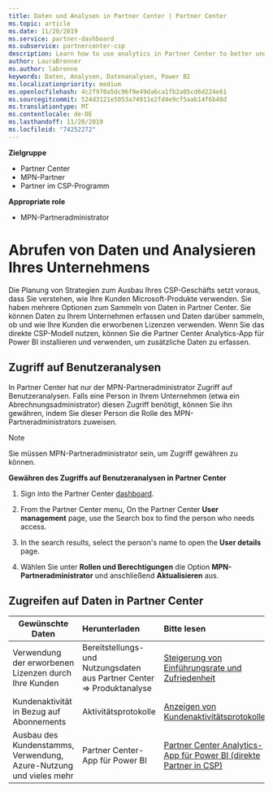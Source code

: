 ```yaml
---
title: Daten und Analysen in Partner Center | Partner Center
ms.topic: article
ms.date: 11/20/2019
ms.service: partner-dashboard
ms.subservice: partnercenter-csp
description: Learn how to use analytics in Partner Center to better understand your business and how your customers are using the licenses you've purchased.
author: LauraBrenner
ms.author: labrenne
keywords: Daten, Analysen, Datenanalysen, Power BI
ms.localizationpriority: medium
ms.openlocfilehash: 4c2f970a5dc96f9e49da6ca1fb2a05cd6d224e61
ms.sourcegitcommit: 524d3121e5053a74911e2fd4e9cf5aab14f6b48d
ms.translationtype: MT
ms.contentlocale: de-DE
ms.lasthandoff: 11/20/2019
ms.locfileid: "74252272"
---
```

**Zielgruppe**

- Partner Center
- MPN-Partner
- Partner im CSP-Programm

**Appropriate role**

- MPN-Partneradministrator

# <a name="get-data-and-analyze-your-business"></a>Abrufen von Daten und Analysieren Ihres Unternehmens

Die Planung von Strategien zum Ausbau Ihres CSP-Geschäfts setzt voraus, dass Sie verstehen, wie Ihre Kunden Microsoft-Produkte verwenden. Sie haben mehrere Optionen zum Sammeln von Daten in Partner Center. Sie können Daten zu Ihrem Unternehmen erfassen und Daten darüber sammeln, ob und wie Ihre Kunden die erworbenen Lizenzen verwenden. Wenn Sie das direkte CSP-Modell nutzen, können Sie die Partner Center Analytics-App für Power BI installieren und verwenden, um zusätzliche Daten zu erfassen.

## <a name="access-to-user-analytics"></a>Zugriff auf Benutzeranalysen

In Partner Center hat nur der MPN-Partneradministrator Zugriff auf Benutzeranalysen. Falls eine Person in Ihrem Unternehmen (etwa ein Abrechnungsadministrator) diesen Zugriff benötigt, können Sie ihn gewähren, indem Sie dieser Person die Rolle des MPN-Partneradministrators zuweisen.

>[!NOTE] 
>Sie müssen MPN-Partneradministrator sein, um Zugriff gewähren zu können.

**Gewähren des Zugriffs auf Benutzeranalysen in Partner Center** 

1. Sign into the Partner Center [dashboard](https://partner.microsoft.com/dashboard).

2. From the Partner Center menu, On the Partner Center **User management** page, use the Search box to find the person who needs access.
2.  In the search results, select the person's name to open the **User details** page.
3.  Wählen Sie unter **Rollen und Berechtigungen** die Option **MPN-Partneradministrator** und anschließend **Aktualisieren** aus.

 
## <a name="access-data-in-partner-center"></a>Zugreifen auf Daten in Partner Center

|**Gewünschte Daten**   |**Herunterladen**   |**Bitte lesen**   | **Zielgruppe**    |
|---------------------|:-----------------------|:---------------|:--------------|
|Verwendung der erworbenen Lizenzen durch Ihre Kunden   |Bereitstellungs- und Nutzungsdaten aus Partner Center => Produktanalyse   |[Steigerung von Einführungsrate und Zufriedenheit](increasing-adoption-and-satisfaction.md)|CSP-Partner|
|Kundenaktivität in Bezug auf Abonnements   |Aktivitätsprotokolle   |[Anzeigen von Kundenaktivitätsprotokollen](activity-logs.md)|CSP-Partner   |
|Ausbau des Kundenstamms, Verwendung, Azure-Nutzung und vieles mehr   |Partner Center-App für Power BI   |[Partner Center Analytics-App für Power BI (direkte Partner in CSP)](power-bi-app-for-direct-partners.md)|CSP-Direktpartner|






